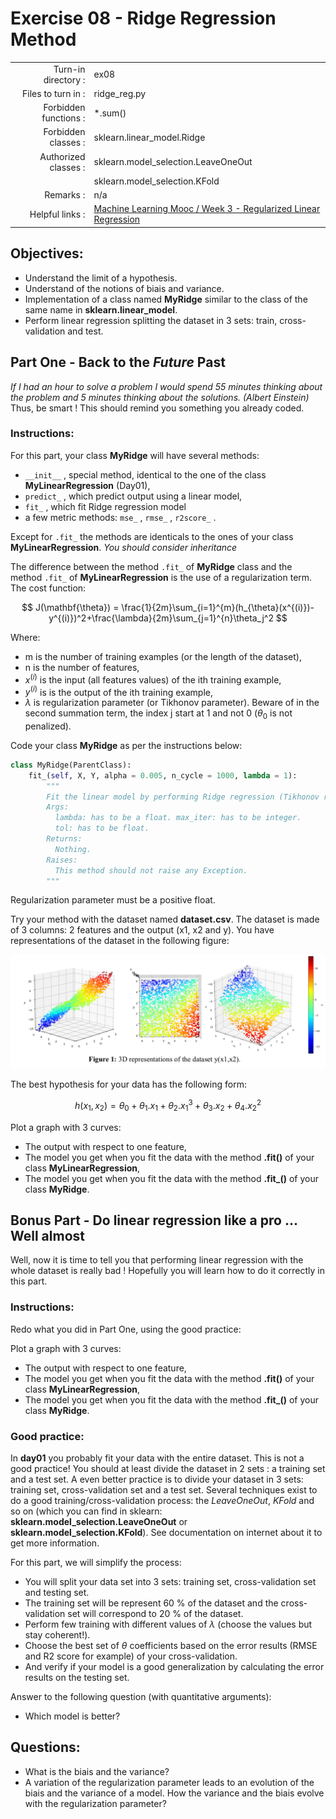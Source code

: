 # Exercise 08 - Ridge Regression Method

|                         |                    |
| -----------------------:| ------------------ |
|   Turn-in directory :   |  ex08              |
|   Files to turn in :    |  ridge_reg.py      |
|   Forbidden functions : |  \*.sum()          |
|   Forbidden classes :   | sklearn.linear_model.Ridge |
|   Authorized classes :  | sklearn.model_selection.LeaveOneOut |
|                         | sklearn.model_selection.KFold |
|   Remarks :             |  n/a               |
|   Helpful links :       |  [Machine Learning Mooc / Week 3 - Regularized Linear Regression](https://www.coursera.org/learn/machine-learning/lecture/QrMXd/regularized-linear-regression) |

## Objectives:

* Understand the limit of a hypothesis.
* Understand of the notions of biais and variance.
* Implementation of a class named **MyRidge** similar to the class of the same name in **sklearn.linear_model**.
* Perform linear regression splitting the dataset in 3 sets: train, cross-validation and test.


## Part One - Back to the _Future_ Past

_If I had an hour to solve a problem I would spend 55 minutes thinking about the problem and 5 minutes thinking about the solutions. (Albert Einstein)_  
Thus, be smart ! This should remind you something you already coded.

### Instructions:
For this part, your class **MyRidge**  will have several methods:
* `__init__` , special method, identical to the one of the class **MyLinearRegression** (Day01),
* `predict_` , which predict output using a linear model,
* `fit_` , which fit Ridge regression model
* a few metric methods: `mse_` ,  `rmse_` , `r2score_` .

Except for `.fit_` the methods are identicals to the ones of your class **MyLinearRegression**.
_You should consider inheritance_

The difference between the method `.fit_` of **MyRidge** class and the method `.fit_` of **MyLinearRegression** is the use of a regularization term.
The cost function:

$$
J(\mathbf{\theta}) = \frac{1}{2m}\sum_{i=1}^{m}(h_{\theta}(x^{(i)})-y^{(i)})^2+\frac{\lambda}{2m}\sum_{j=1}^{n}\theta_j^2
$$

Where:
* m is the number of training examples (or the length of the dataset),
* n is the number of features,
* $x^{(i)}$ is the input (all features values) of the ith training example,
* $y^{(i)}$ is is the output of the ith training example,
* $\lambda$ is regularization parameter (or Tikhonov parameter).
Beware of in the second summation term, the index j start at 1 and not 0 ($\theta_0$ is not penalized).

Code your class **MyRidge** as per the instructions below:
```python
class MyRidge(ParentClass):
	fit_(self, X, Y, alpha = 0.005, n_cycle = 1000, lambda = 1):
		"""
		Fit the linear model by performing Ridge regression (Tikhonov regularization).
		Args:
		  lambda: has to be a float. max_iter: has to be integer.
		  tol: has to be float.
		Returns:
		  Nothing.
		Raises:
		  This method should not raise any Exception.
		"""
```
Regularization parameter must be a positive float.


Try your method with the dataset named **dataset.csv**.
The dataset is made of 3 columns: 2 features and the output (x1, x2 and y).
You have representations of the dataset in the following figure:

<img src="day03/assets/figure1_3Dplot_dataset.png" />

The best hypothesis for your data has the following form:

$$
h(x_1,x_2) = \theta_0 + \theta_1.x_1 + \theta_2.x_1^3 + \theta_3.x_2 + \theta_4.x_2^2
$$

Plot a graph with 3 curves:
* The output with respect to one feature,
* The model you get when you fit the data with the method **.fit()** of your class **MyLinearRegression**,
* The model you get when you fit the data with the method **.fit\_()** of your class **MyRidge**.


## Bonus Part - Do linear regression like a pro ... Well almost

Well, now it is time to tell you that performing linear regression with the whole dataset is really bad !
Hopefully you will learn how to do it correctly in this part.

### Instructions:
Redo what you did in Part One, using the good practice:

Plot a graph with 3 curves:
* The output with respect to one feature,
* The model you get when you fit the data with the method **.fit()** of your class **MyLinearRegression**,
* The model you get when you fit the data with the method **.fit\_()** of your class **MyRidge**.

### Good practice:
In **day01** you probably fit your data with the entire dataset.
This is not a good practice!
You should at least divide the dataset in 2 sets : a training set and a test set.
A even better practice is to divide your dataset in 3 sets: training set, cross-validation set and a test set. 
Several techniques exist to do a good training/cross-validation process: the _LeaveOneOut_, _KFold_ and so on (which you can find in sklearn: **sklearn.model_selection.LeaveOneOut** or **sklearn.model_selection.KFold**).
See documentation on internet about it to get more information.

For this part, we will simplify the process:
* You will split your data set into 3 sets: training set, cross-validation set and testing set.
* The training set will be represent 60 % of the dataset and the cross-validation set will correspond to 20 % of the dataset.
* Perform few training with different values of $\lambda$ (choose the values but stay coherent!).
* Choose the best set of $\theta$ coefficients based on the error results (RMSE and R2 score for example) of your cross-validation.
* And verify if your model is a good generalization by calculating the error results  on the testing set.

Answer to the following question (with quantitative arguments):
* Which model is better?


## Questions:

* What is the biais and the variance?
* A variation of the regularization parameter leads to an evolution of the biais and the variance of a model. How the variance and the biais evolve with the regularization parameter?
